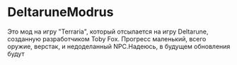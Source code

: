 # DeltaruneModrus
Это мод на игру "Terraria", который отсылается на игру Deltarune, созданную разработчиком Toby Fox.
Прогресс маленький, всего оружие, верстак, и недоделанный NPC.Надеюсь, в будущем обновления будут

